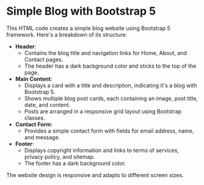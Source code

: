 # Simple Blog with Bootstrap 5

This HTML code creates a simple blog website using Bootstrap 5 framework. Here's a breakdown of its structure:

- **Header**: 
  - Contains the blog title and navigation links for Home, About, and Contact pages. 
  - The header has a dark background color and sticks to the top of the page.
- **Main Content**: 
  - Displays a card with a title and description, indicating it's a blog with Bootstrap 5.
  - Shows multiple blog post cards, each containing an image, post title, date, and content.
  - Posts are arranged in a responsive grid layout using Bootstrap classes.
- **Contact Form**: 
  - Provides a simple contact form with fields for email address, name, and message.
- **Footer**: 
  - Displays copyright information and links to terms of services, privacy policy, and sitemap.
  - The footer has a dark background color.

The website design is responsive and adapts to different screen sizes.

